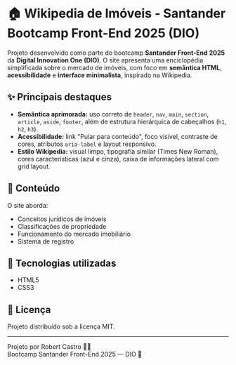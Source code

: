# 🏠 Wikipedia de Imóveis - Santander Bootcamp Front-End 2025 (DIO)

Projeto desenvolvido como parte do bootcamp **Santander Front-End 2025** da **Digital Innovation One (DIO)**. O site apresenta uma enciclopédia simplificada sobre o mercado de imóveis, com foco em **semântica HTML**, **acessibilidade** e **interface minimalista**, inspirado na Wikipedia.

## ✨ Principais destaques

- **Semântica aprimorada:** uso correto de `header`, `nav`, `main`, `section`, `article`, `aside`, `footer`, além de estrutura hierárquica de cabeçalhos (`h1`, `h2`, `h3`).
- **Acessibilidade:** link "Pular para conteúdo", foco visível, contraste de cores, atributos `aria-label` e layout responsivo.
- **Estilo Wikipedia:** visual limpo, tipografia similar (Times New Roman), cores características (azul e cinza), caixa de informações lateral com grid layout.

## 📘 Conteúdo

O site aborda:

- Conceitos jurídicos de imóveis
- Classificações de propriedade
- Funcionamento do mercado imobiliário
- Sistema de registro

## 🔧 Tecnologias utilizadas

- HTML5
- CSS3

## 📄 Licença

Projeto distribuído sob a licença MIT.

---

Projeto por Robert Castro 👨‍💻  
Bootcamp Santander Front-End 2025 — DIO 🚀
